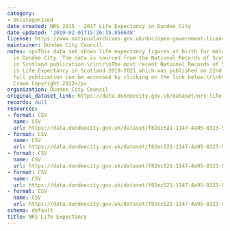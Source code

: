 ```yaml
---
category:
- Uncategorised
date_created: NRS 2015 - 2017 Life Expectancy in Dundee City
date_updated: '2019-02-01T15:26:15.856648'
license: https://www.nationalarchives.gov.uk/doc/open-government-licence/version/3/
maintainer: Dundee City Council
notes: <p>This data set shows life expectancy figures at birth for males and females
  in Dundee City. The data is sourced from the National Records of Scotland Life Expectancy
  in Scotland publication.\r\n\r\nThe most recent National Records of Scotland publication
  is Life Expectancy in Scotland 2019-2021 which was published on 22nd September 2022.\r\n\r\nThe
  full publication can be accessed by clicking on the link below:\r\nhttps://www.nrscotland.gov.uk/statistics-and-data/statistics/statistics-by-theme/life-expectancy/life-expectancy-in-scotland/2019-2021\r\n\xa9
  Crown Copyright 2022</p>
organization: Dundee City Council
original_dataset_link: https://data.dundeecity.gov.uk/dataset/nrs-life-expectancy
records: null
resources:
- format: CSV
  name: CSV
  url: https://data.dundeecity.gov.uk/dataset/f82ec521-1147-4a95-8323-5b24bb52d546/resource/2933add3-2d87-4bd4-bf7a-8c5cf30b41f3/download/2015_2017_lifeexp.csv
- format: CSV
  name: CSV
  url: https://data.dundeecity.gov.uk/dataset/f82ec521-1147-4a95-8323-5b24bb52d546/resource/58a6f4f9-b661-4d79-ba45-36551ef4efe1/download/nrs_2016-2018_life-expectancy.csv
- format: CSV
  name: CSV
  url: https://data.dundeecity.gov.uk/dataset/f82ec521-1147-4a95-8323-5b24bb52d546/resource/eb38aed6-4b23-4bf9-a160-c7887bb807c4/download/nrs_life_expectancy1719.csv
- format: CSV
  name: CSV
  url: https://data.dundeecity.gov.uk/dataset/f82ec521-1147-4a95-8323-5b24bb52d546/resource/0015d293-671f-4c5b-91b0-a9891478cd60/download/nrs_life_expectancy_dundee_2018_2020.csv
- format: CSV
  name: CSV
  url: https://data.dundeecity.gov.uk/dataset/f82ec521-1147-4a95-8323-5b24bb52d546/resource/2fe76f54-c80e-4963-bc2d-2ab2ff321de9/download/nrs_life_expectancy_dundee_2019_2021.csv
schema: default
title: NRS Life Expectancy
---
```

